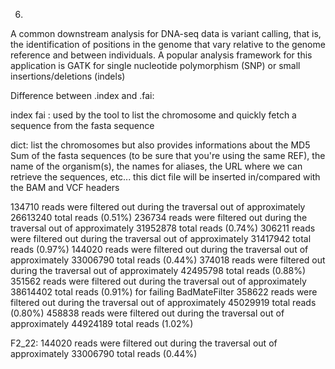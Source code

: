 6. 

A common downstream analysis for DNA-seq data is variant calling, that is, the identification of positions in the genome that vary relative to the genome reference and between individuals. A popular analysis framework for this application is GATK for single nucleotide polymorphism (SNP) or small insertions/deletions (indels) 

Difference between .index and .fai:

index fai : used by the tool to list the chromosome and quickly fetch a sequence from the fasta sequence

dict: list the chromosomes but also provides informations about the MD5 Sum of the fasta sequences (to be sure that you're using the same REF), the name of the organism(s), the names for aliases, the URL where we can retrieve the sequences, etc... this dict file will be inserted in/compared with the BAM and VCF headers

134710 reads were filtered out during the traversal out of approximately 26613240 total reads (0.51%) 
236734 reads were filtered out during the traversal out of approximately 31952878 total reads (0.74%) 
306211 reads were filtered out during the traversal out of approximately 31417942 total reads (0.97%) 
144020 reads were filtered out during the traversal out of approximately 33006790 total reads (0.44%) 
374018 reads were filtered out during the traversal out of approximately 42495798 total reads (0.88%) 
351562 reads were filtered out during the traversal out of approximately 38614402 total reads (0.91%) for failing BadMateFilter
358622 reads were filtered out during the traversal out of approximately 45029919 total reads (0.80%) 
458838 reads were filtered out during the traversal out of approximately 44924189 total reads (1.02%) 

F2_22: 144020 reads were filtered out during the traversal out of approximately 33006790 total reads (0.44%)
